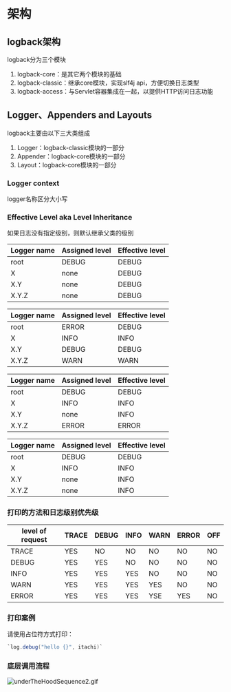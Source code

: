 # 架构

## logback架构

logback分为三个模块

1. logback-core：是其它两个模块的基础
2. logback-classic：继承core模块，实现slf4j api，方便切换日志类型
3. logback-access：与Servlet容器集成在一起，以提供HTTP访问日志功能

## Logger、Appenders and Layouts

logback主要由以下三大类组成

1. Logger：logback-classic模块的一部分
2. Appender：logback-core模块的一部分
3. Layout：logback-core模块的一部分

### Logger context

logger名称区分大小写

### Effective Level aka Level Inheritance

如果日志没有指定级别，则默认继承父类的级别

| Logger name | Assigned level | Effective level |
| ----------- | -------------- | --------------- |
| root        | DEBUG          | DEBUG           |
| X           | none           | DEBUG           |
| X.Y         | none           | DEBUG           |
| X.Y.Z       | none           | DEBUG           |

| Logger name | Assigned level | Effective level |
| ----------- | -------------- | --------------- |
| root        | ERROR          | DEBUG           |
| X           | INFO           | INFO            |
| X.Y         | DEBUG          | DEBUG           |
| X.Y.Z       | WARN           | WARN            |

| Logger name | Assigned level | Effective level |
| ----------- | -------------- | --------------- |
| root        | DEBUG          | DEBUG           |
| X           | INFO           | INFO            |
| X.Y         | none           | INFO            |
| X.Y.Z       | ERROR          | ERROR           |

| Logger name | Assigned level | Effective level |
| ----------- | -------------- | --------------- |
| root        | DEBUG          | DEBUG           |
| X           | INFO           | INFO            |
| X.Y         | none           | INFO            |
| X.Y.Z       | none           | INFO            |

### 打印的方法和日志级别优先级

| level of request | TRACE | DEBUG | INFO | WARN | ERROR | OFF  |
| ---------------- | ----- | ----- | ---- | ---- | ----- | ---- |
| TRACE            | YES   | NO    | NO   | NO   | NO    | NO   |
| DEBUG            | YES   | YES   | NO   | NO   | NO    | NO   |
| INFO             | YES   | YES   | YES  | NO   | NO    | NO   |
| WARN             | YES   | YES   | YES  | YES  | NO    | NO   |
| ERROR            | YES   | YES   | YES  | YSE  | YES   | NO   |

### 打印案例

请使用占位符方式打印：

```java
`log.debug("hello {}", itachi)`
```

### 底层调用流程

![underTheHoodSequence2.gif](http://logback.qos.ch/manual/images/chapters/architecture/underTheHoodSequence2.gif)



